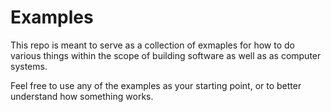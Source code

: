 # Examples

This repo is meant to serve as a collection of exmaples for how to do various things within the scope of building software as well as as computer systems.

Feel free to use any of the examples as your starting point, or to better understand how something works.